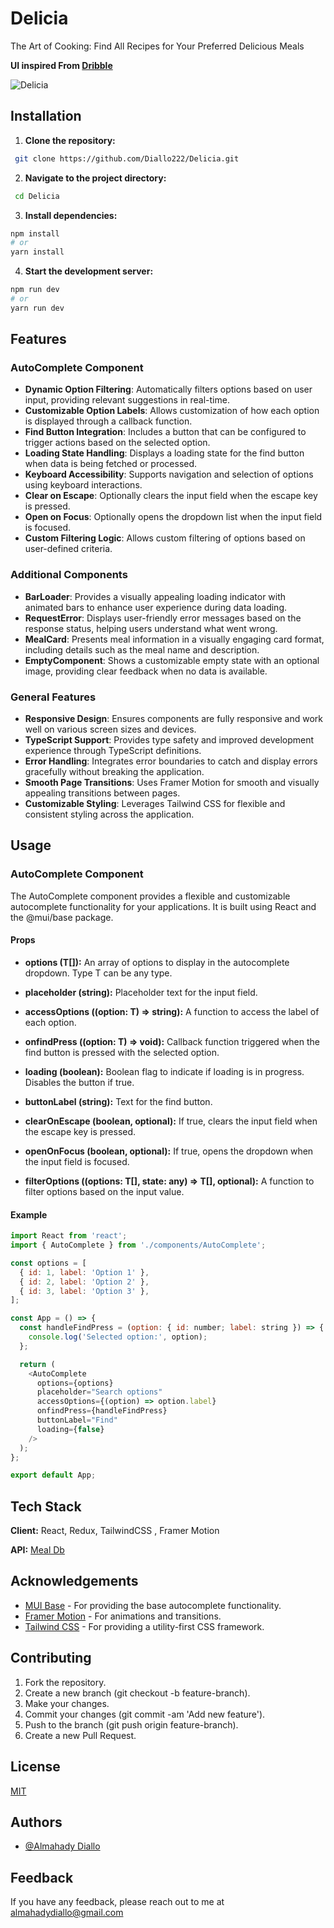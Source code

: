 
# Delicia

The Art of Cooking: Find All Recipes for Your Preferred Delicious Meals

**UI inspired From [Dribble](https://dribbble.com/shots/21200414-Beeef-Food-And-Beverage-Landing-Page-Website)**

![Delicia](https://github.com/user-attachments/assets/0266500d-6f1b-41e8-8d51-46a8425c4987)

## Installation


1. **Clone the repository:**

```bash
 git clone https://github.com/Diallo222/Delicia.git
```

2. **Navigate to the project directory:**

```bash
 cd Delicia
```
3. **Install dependencies:**

```bash
npm install
# or
yarn install
```
4. **Start the development server:**

```bash
npm run dev
# or
yarn run dev
```
    
## Features


### AutoComplete Component

- **Dynamic Option Filtering**: Automatically filters options based on user input, providing relevant suggestions in real-time.
- **Customizable Option Labels**: Allows customization of how each option is displayed through a callback function.
- **Find Button Integration**: Includes a button that can be configured to trigger actions based on the selected option.
- **Loading State Handling**: Displays a loading state for the find button when data is being fetched or processed.
- **Keyboard Accessibility**: Supports navigation and selection of options using keyboard interactions.
- **Clear on Escape**: Optionally clears the input field when the escape key is pressed.
- **Open on Focus**: Optionally opens the dropdown list when the input field is focused.
- **Custom Filtering Logic**: Allows custom filtering of options based on user-defined criteria.

### Additional Components

- **BarLoader**: Provides a visually appealing loading indicator with animated bars to enhance user experience during data loading.
- **RequestError**: Displays user-friendly error messages based on the response status, helping users understand what went wrong.
- **MealCard**: Presents meal information in a visually engaging card format, including details such as the meal name and description.
- **EmptyComponent**: Shows a customizable empty state with an optional image, providing clear feedback when no data is available.

### General Features

- **Responsive Design**: Ensures components are fully responsive and work well on various screen sizes and devices.
- **TypeScript Support**: Provides type safety and improved development experience through TypeScript definitions.
- **Error Handling**: Integrates error boundaries to catch and display errors gracefully without breaking the application.
- **Smooth Page Transitions**: Uses Framer Motion for smooth and visually appealing transitions between pages.
- **Customizable Styling**: Leverages Tailwind CSS for flexible and consistent styling across the application.



## Usage

### AutoComplete Component

The AutoComplete component provides a flexible and customizable autocomplete functionality for your applications. It is built using React and the @mui/base package.

#### Props
- **options (T[]):** An array of options to display in the autocomplete dropdown. Type T can be any type.

- **placeholder (string):** Placeholder text for the input field.

- **accessOptions ((option: T) => string):** A function to access the label of each option.

- **onfindPress ((option: T) => void):** Callback function triggered when the find button is pressed with the selected option.

- **loading (boolean):** Boolean flag to indicate if loading is in progress. Disables the button if true.

- **buttonLabel (string):** Text for the find button.

- **clearOnEscape (boolean, optional):** If true, clears the input field when the escape key is pressed.

- **openOnFocus (boolean, optional):** If true, opens the dropdown when the input field is focused.

- **filterOptions ((options: T[], state: any) => T[], optional):** A function to filter options based on the input value.

#### Example
```javascript
import React from 'react';
import { AutoComplete } from './components/AutoComplete';

const options = [
  { id: 1, label: 'Option 1' },
  { id: 2, label: 'Option 2' },
  { id: 3, label: 'Option 3' },
];

const App = () => {
  const handleFindPress = (option: { id: number; label: string }) => {
    console.log('Selected option:', option);
  };

  return (
    <AutoComplete
      options={options}
      placeholder="Search options"
      accessOptions={(option) => option.label}
      onfindPress={handleFindPress}
      buttonLabel="Find"
      loading={false}
    />
  );
};

export default App;

```


## Tech Stack

**Client:** React, Redux, TailwindCSS , Framer Motion

**API:** [Meal Db](https://www.themealdb.com/)


## Acknowledgements

 - [MUI Base](https://mui.com/base-ui/) - For providing the base autocomplete functionality.
 - [Framer Motion](https://www.framer.com/motion/) - For animations and transitions.
 - [Tailwind CSS](https://tailwindcss.com/) - For providing a utility-first CSS framework.



## Contributing

1. Fork the repository.
2. Create a new branch (git checkout -b feature-branch).
3. Make your changes.
4. Commit your changes (git commit -am 'Add new feature').
5. Push to the branch (git push origin feature-branch).
6. Create a new Pull Request.


## License

[MIT](https://choosealicense.com/licenses/mit/)


## Authors

- [@Almahady Diallo](https://github.com/Diallo222/)


## Feedback

If you have any feedback, please reach out to me at almahadydiallo@gmail.com

